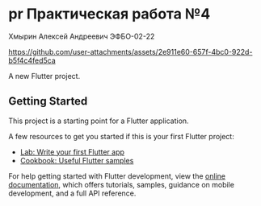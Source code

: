 # pr Практическая работа №4
Хмырин Алексей Андреевич ЭФБО-02-22


https://github.com/user-attachments/assets/2e911e60-657f-4bc0-922d-b5f4c4fed5ca


A new Flutter project.

## Getting Started

This project is a starting point for a Flutter application.

A few resources to get you started if this is your first Flutter project:

- [Lab: Write your first Flutter app](https://docs.flutter.dev/get-started/codelab)
- [Cookbook: Useful Flutter samples](https://docs.flutter.dev/cookbook)

For help getting started with Flutter development, view the
[online documentation](https://docs.flutter.dev/), which offers tutorials,
samples, guidance on mobile development, and a full API reference.
